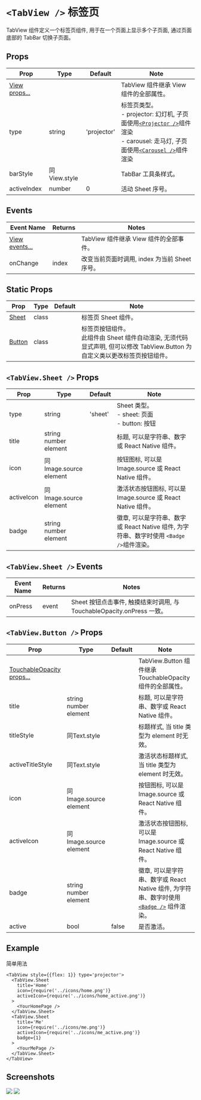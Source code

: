 # `<TabView />` 标签页
TabView 组件定义一个标签页组件, 用于在一个页面上显示多个子页面, 通过页面底部的 TabBar 切换子页面。

## Props
| Prop | Type | Default | Note |
|---|---|---|---|
| [View props...](https://facebook.github.io/react-native/docs/view.html) |  |  | TabView 组件继承 View 组件的全部属性。
| type | string | 'projector' | 标签页类型。<br/>- projector: 幻灯机, 子页面使用[`<Projector />`](./Projector.md)组件渲染<br/>- carousel: 走马灯, 子页面使用[`<Carousel />`](./Carousel.md)组件渲染
| barStyle | 同View.style |  | TabBar 工具条样式。
| activeIndex | number | 0 | 活动 Sheet 序号。

## Events
| Event Name | Returns | Notes |
|---|---|---|
| [View events...](https://facebook.github.io/react-native/docs/view.html) |  | TabView 组件继承 View 组件的全部事件。
| onChange | index | 改变当前页面时调用, index 为当前 Sheet 序号。

## Static Props
| Prop | Type | Default | Note |
|---|---|---|---|
| [Sheet](#tabviewsheet--props) | class |  | 标签页 Sheet 组件。
| [Button](#tabviewbutton--props) | class |  | 标签页按钮组件。<br/>此组件由 Sheet 组件自动渲染, 无须代码显式声明, 但可以修改 TabView.Button 为自定义类以更改标签页按钮组件。

<!--
## Methods
None.

## Static Methods
None.
-->

## `<TabView.Sheet />` Props
| Prop | Type | Default | Note |
|---|---|---|---|
| type | string | 'sheet' | Sheet 类型。<br/>- sheet: 页面<br/>- button: 按钮
| title | string<br/>number<br/>element |  | 标题, 可以是字符串、数字或 React Native 组件。
| icon | 同Image.source<br/>element |  | 按钮图标, 可以是 Image.source 或 React Native 组件。
| activeIcon | 同Image.source<br/>element |  | 激活状态按钮图标, 可以是 Image.source 或 React Native 组件。
| badge | string<br/>number<br/>element |  | 徽章, 可以是字符串、数字或 React Native 组件, 为字符串、数字时使用 `<Badge />`组件渲染。

## `<TabView.Sheet />` Events
| Event Name | Returns | Notes |
|---|---|---|
| onPress | event | Sheet 按钮点击事件, 触摸结束时调用, 与 TouchableOpacity.onPress 一致。

## `<TabView.Button />` Props
| Prop | Type | Default | Note |
|---|---|---|---|
| [TouchableOpacity props...](https://facebook.github.io/react-native/docs/touchableopacity.html) |  |  | TabView.Button 组件继承 TouchableOpacity 组件的全部属性。
| title | string<br/>number<br/>element |  | 标题, 可以是字符串、数字或 React Native 组件。
| titleStyle | 同Text.style |  | 标题样式, 当 title 类型为 element 时无效。
| activeTitleStyle | 同Text.style |  | 激活状态标题样式, 当 title 类型为 element 时无效。
| icon | 同Image.source<br/>element |  | 按钮图标, 可以是 Image.source 或 React Native 组件。
| activeIcon | 同Image.source<br/>element |  | 激活状态按钮图标, 可以是 Image.source 或 React Native 组件。
| badge | string<br/>number<br/>element |  | 徽章, 可以是字符串、数字或 React Native 组件, 为字符串、数字时使用 [`<Badge />`](./Badge.md) 组件渲染。
| active | bool | false | 是否激活。

## Example
简单用法
```
<TabView style={{flex: 1}} type='projector'>
  <TabView.Sheet
    title='Home'
    icon={require('../icons/home.png')}
    activeIcon={require('../icons/home_active.png')}
  >
    <YourHomePage />
  </TabView.Sheet>
  <TabView.Sheet
    title='Me'
    icon={require('../icons/me.png')}
    activeIcon={require('../icons/me_active.png')}
    badge={1}
  >
    <YourMePage />
  </TabView.Sheet>
</TabView>
```


## Screenshots
![](../../screenshots/13-TabView.png) ![](../../screenshots/13-TabView2.png)
